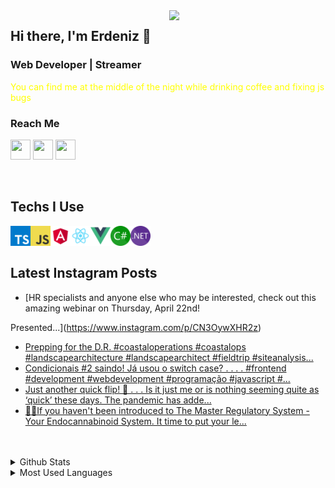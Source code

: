 <img src="https://media.giphy.com/media/BlWF2vzpIPB0A/giphy.gif"  width="250" align="right"/>

## Hi there, I'm Erdeniz 👋

### Web Developer | Streamer

<font color="yellow">You can find me at the middle of the night while drinking coffee and fixing js bugs</font>

### Reach Me

[<img height="32" width="32" src="https://unpkg.com/simple-icons@v4/icons/twitter.svg" />][twitter]
[<img height="32" width="32" src="https://unpkg.com/simple-icons@v4/icons/twitch.svg" />][twitch]
[<img height="32" width="32" src="https://unpkg.com/simple-icons@v4/icons/instagram.svg" />][instagram]

<br/>

## Techs I Use

<img align="left" height="32" width="32" src="https://raw.githubusercontent.com/github/explore/80688e429a7d4ef2fca1e82350fe8e3517d3494d/topics/typescript/typescript.png">
<img align="left" height="32" width="32" src="https://raw.githubusercontent.com/github/explore/80688e429a7d4ef2fca1e82350fe8e3517d3494d/topics/javascript/javascript.png">
<img align="left" height="32" width="32" src="https://raw.githubusercontent.com/github/explore/80688e429a7d4ef2fca1e82350fe8e3517d3494d/topics/angular/angular.png">
<img align="left" height="32" width="32" src="https://raw.githubusercontent.com/github/explore/80688e429a7d4ef2fca1e82350fe8e3517d3494d/topics/react/react.png">
<img align="left" height="32" width="32" src="https://raw.githubusercontent.com/github/explore/80688e429a7d4ef2fca1e82350fe8e3517d3494d/topics/vue/vue.png">
<img align="left" height="32" width="32" src="https://raw.githubusercontent.com/github/explore/80688e429a7d4ef2fca1e82350fe8e3517d3494d/topics/csharp/csharp.png">
<img align="left" height="32" width="32" src="https://raw.githubusercontent.com/github/explore/80688e429a7d4ef2fca1e82350fe8e3517d3494d/topics/dotnet/dotnet.png">

<br/>
<br/>

## Latest Instagram Posts
<!-- BLOG-POST-LIST:START -->
- [HR specialists and anyone else who may be interested, check out this amazing webinar on Thursday, April 22nd!

Presented...](https://www.instagram.com/p/CN3OywXHR2z)
- [Prepping for the D.R. #coastaloperations #coastalops #landscapearchitecture #landscapearchitect #fieldtrip #siteanalysis...](https://www.instagram.com/p/CN3OsDQM58A)
- [Condicionais #2 saindo! Já usou o switch case?
.
.
.
.
#frontend #development #webdevelopment #programação #javascript #...](https://www.instagram.com/p/CN3ObRzgrxP)
- [Just another quick flip! 🏡
.
.
.
Is it just me or is nothing seeming quite as ‘quick’ these days. The pandemic has adde...](https://www.instagram.com/p/CN3OZBRDe2E)
- [🚨🧠If you haven't been introduced to The Master Regulatory System - Your Endocannabinoid System. It time to put your le...](https://www.instagram.com/p/CN3N-mCHGZH)
<!-- BLOG-POST-LIST:END -->

<br/>
<br/>

<details>
    <summary>Github Stats</summary>
    <img src="https://github-readme-stats.vercel.app/api?username=erdenizkorkmaz">
</details>

<details>
    <summary>Most Used Languages</summary>
    <img src="https://github-readme-stats.vercel.app/api/top-langs/?username=erdenizkorkmaz&layout=compact">
</details>


[twitter]: https://twitter.com/erdenizkorkmaz_
[twitch]: https://www.twitch.tv/erdenizkorkmaz
[instagram]: https://www.instagram.com/erdenizkorkmaz_


